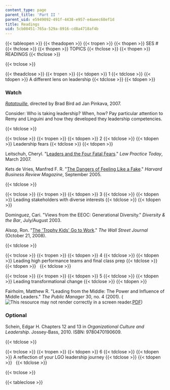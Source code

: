 ```yaml
---
content_type: page
parent_title: 'Part II '
parent_uid: e5949092-491f-4438-e957-e4aeec68ef1d
title: Readings
uid: 5cb08451-765a-529a-8916-cd8a4718af4b
---
```


{{< tableopen >}}
{{< theadopen >}}
{{< tropen >}}
{{< thopen >}}
SES #
{{< thclose >}}
{{< thopen >}}
TOPICS
{{< thclose >}}
{{< thopen >}}
READINGS
{{< thclose >}}

{{< trclose >}}

{{< theadclose >}}
{{< tropen >}}
{{< tdopen >}}
1
{{< tdclose >}}
{{< tdopen >}}
A different lens on leadership
{{< tdclose >}}
{{< tdopen >}}


### Watch

[_Ratatouille_](http://www.imdb.com/title/tt0382932/), directed by Brad Bird ad Jan Pinkava, 2007.

Consider: Who is taking leadership? When, how? Pay particular attention to Remy and Linguini and how they developed they leadership competencies.


{{< tdclose >}}

{{< trclose >}}
{{< tropen >}}
{{< tdopen >}}
2
{{< tdclose >}}
{{< tdopen >}}
Leadership fears
{{< tdclose >}}
{{< tdopen >}}


Leitschuh, Cheryl. "[Leaders and the Four Fatal Fears](http://apps.americanbar.org/lpm/lpt/articles/mgt03071.shtml)." _Law Practice Today_, March 2007.

Kets de Vries, Manfred F. R. "[The Dangers of Feeling Like a Fake](http://hbr.org/2005/09/the-dangers-of-feeling-like-a-fake/ar/1)." _Harvard Business Review Magazine_, September 2005.


{{< tdclose >}}

{{< trclose >}}
{{< tropen >}}
{{< tdopen >}}
3
{{< tdclose >}}
{{< tdopen >}}
Leading stakeholders with diverse interests
{{< tdclose >}}
{{< tdopen >}}


Dominguez, Cari. "Views from the EEOC: Generational Diversity." _Diversity & the Bar_, July/August 2003.

Alsop, Ron. "[The 'Trophy Kids' Go to Work](http://www.careerjournal.com/article/SB122455219391652725.html)." _The Wall Street Journal_ (October 21, 2008).


{{< tdclose >}}

{{< trclose >}}
{{< tropen >}}
{{< tdopen >}}
4
{{< tdclose >}}
{{< tdopen >}}
Leading high performance teams and final class prep
{{< tdclose >}}
{{< tdopen >}}
 
{{< tdclose >}}

{{< trclose >}}
{{< tropen >}}
{{< tdopen >}}
5
{{< tdclose >}}
{{< tdopen >}}
Leading transformational change
{{< tdclose >}}
{{< tdopen >}}


Fairholm, Matthew R. "Leading from the Middle: The Power and Influence of Middle Leaders." _The Public Manager_ 30, no. 4 (2001). (![This resource may not render correctly in a screen reader.](/images/inacessible.gif)[PDF](https://www.researchgate.net/publication/283051923_Leading_from_the_Middle_The_Power_and_Influence_of_Middle_Leaders))

### Optional

Schein, Edgar H. Chapters 12 and 13 in _Organizational Culture and Leadership_. Jossey-Bass, 2010. ISBN: 9780470190609.


{{< tdclose >}}

{{< trclose >}}
{{< tropen >}}
{{< tdopen >}}
6
{{< tdclose >}}
{{< tdopen >}}
A reflection of your LGO leadership journey
{{< tdclose >}}
{{< tdopen >}}
 
{{< tdclose >}}

{{< trclose >}}

{{< tableclose >}}